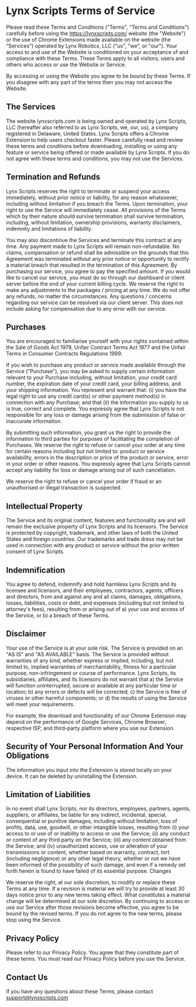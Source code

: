 <head>
<!-- Favicon head tag -->
<link rel="icon" href="BGKVentures/tos.lynxscripts.com/favicon.ico" type="image/x-icon">
</head>

# Lynx Scripts Terms of Service

Please read these Terms and Conditions ("Terms", "Terms and Conditions") carefully before using the https://lynxscripts.com/ website (the "Website") or the use of Chrome Extensions made available on the website (the “Services”) operated by Lynx Robotics, LLC ("us", "we", or "our").
Your access to and use of the Website is conditioned on your acceptance of and compliance with these Terms. These Terms apply to all visitors, users and others who access or use the Website or Service.

By accessing or using the Website you agree to be bound by these Terms. If you disagree with any part of the terms then you may not access the Website.

## The Services

The website lynxscripts.com is being owned and operated by Lynx Scripts, LLC (hereafter also referred to as Lynx Scripts, we, our, us), a company registered in Delaware, United States. Lynx Scripts offers a Chrome Extension to help users checkout faster. Please carefully read and review these terms and conditions before downloading, installing or using any feature or service being offered or made available by Lynx Scripts. If you do not agree with these terms and conditions, you may not use the Services.

## Termination and Refunds

Lynx Scripts reserves the right to terminate or suspend your access immediately, without prior notice or liability, for any reason whatsoever, including without limitation if you breach the Terms. Upon termination, your right to use the Service will immediately cease. All provisions of the Terms which by their nature should survive termination shall survive termination, including, without limitation, ownership provisions, warranty disclaimers, indemnity and limitations of liability.

You may also discontinue the Services and terminate this contract at any time. Any payment made to Lynx Scripts will remain non-refundable. No claims, compensation or refund shall be admissible on the grounds that this Agreement was terminated without any prior notice or opportunity to rectify a material breach that resulted in the termination of this Agreement. By purchasing our service, you agree to pay the specified amount. If you would like to cancel our service, you must do so through our dashboard or client server before the end of your current billing cycle. We reserve the right to make any adjustments to the packages / pricing at any time. We do not offer any refunds, no matter the circumstances. Any questions / concerns regarding our service can be resolved via our client server. This does not include asking for compensation due to any error with our service.

## Purchases

You are encouraged to familiarise yourself with your rights contained within the Sale of Goods Act 1979, Unfair Contract Terms Act 1977 and the Unfair Terms in Consumer Contracts Regulations 1999.

If you wish to purchase any product or service made available through the Service ("Purchase"), you may be asked to supply certain information relevant to your Purchase including, without limitation, your credit card number, the expiration date of your credit card, your billing address, and your shipping information.
You represent and warrant that: (i) you have the legal right to use any credit card(s) or other payment method(s) in connection with any Purchase; and that (ii) the information you supply to us is true, correct and complete. You expressly agree that Lynx Scripts is not responsible for any loss or damage arising from the submission of false or inaccurate information.

By submitting such information, you grant us the right to provide the information to third parties for purposes of facilitating the completion of Purchases.
We reserve the right to refuse or cancel your order at any time for certain reasons including but not limited to: product or service availability, errors in the description or price of the product or service, error in your order or other reasons. You expressly agree that Lynx Scripts cannot accept any liability for loss or damage arising out of such cancellation.

We reserve the right to refuse or cancel your order if fraud or an unauthorised or illegal transaction is suspected.
 
## Intellectual Property

The Service and its original content, features and functionality are and will remain the exclusive property of Lynx Scripts and its licensors. The Service is protected by copyright, trademark, and other laws of both the United States and foreign countries. Our trademarks and trade dress may not be used in connection with any product or service without the prior written consent of Lynx Scripts.

## Indemnification

You agree to defend, indemnify and hold harmless Lynx Scripts and its licensee and licensors, and their employees, contractors, agents, officers and directors, from and against any and all claims, damages, obligations, losses, liabilities, costs or debt, and expenses (including but not limited to attorney's fees), resulting from or arising out of a) your use and access of the Service, or b) a breach of these Terms.

## Disclaimer

Your use of the Service is at your sole risk. The Service is provided on an "AS IS" and "AS AVAILABLE" basis. The Service is provided without warranties of any kind, whether express or implied, including, but not limited to, implied warranties of merchantability, fitness for a particular purpose, non-infringement or course of performance.
Lynx Scripts, its subsidiaries, affiliates, and its licensors do not warrant that a) the Service will function uninterrupted, secure or available at any particular time or location; b) any errors or defects will be corrected; c) the Service is free of viruses or other harmful components; or d) the results of using the Service will meet your requirements.

For example, the download and functionality of our Chrome Extension may depend on the performance of Google Services, Chrome Browser, respective ISP, and third-party platform where you use our Extension.

## Security of Your Personal Information And Your Obligations

The information you input into the Extension is stored locally on your device. It can be deleted by uninstalling the Extension.

## Limitation of Liabilities

In no event shall Lynx Scripts, nor its directors, employees, partners, agents, suppliers, or affiliates, be liable for any indirect, incidental, special, consequential or punitive damages, including without limitation, loss of profits, data, use, goodwill, or other intangible losses, resulting from (i) your access to or use of or inability to access or use the Service; (ii) any conduct or content of any third party on the Service; (iii) any content obtained from the Service; and (iv) unauthorized access, use or alteration of your transmissions or content, whether based on warranty, contract, tort (including negligence) or any other legal theory, whether or not we have been informed of the possibility of such damage, and even if a remedy set forth herein is found to have failed of its essential purpose.
Changes

We reserve the right, at our sole discretion, to modify or replace these Terms at any time. If a revision is material we will try to provide at least 30 days notice prior to any new terms taking effect. What constitutes a material change will be determined at our sole discretion.
By continuing to access or use our Service after those revisions become effective, you agree to be bound by the revised terms. If you do not agree to the new terms, please stop using the Service.

## Privacy Policy

Please refer to our Privacy Policy. You agree that they constitute part of these terms. You must read our Privacy Policy before you use the Service.

## Contact Us

If you have any questions about these Terms, please contact support@lynxscripts.com
